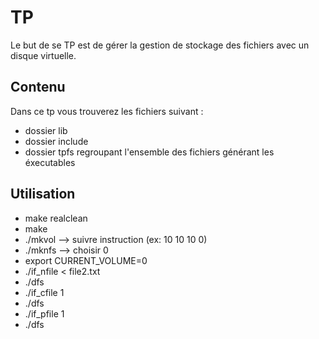 # TP

Le but de se TP est de gérer la gestion de stockage des fichiers avec un disque virtuelle.

## Contenu

Dans ce tp vous trouverez les fichiers suivant :

- dossier lib
- dossier include
- dossier tpfs regroupant l'ensemble des fichiers générant les éxecutables

## Utilisation

- make realclean
- make
- ./mkvol --> suivre instruction (ex: 10 10 10 0)
- ./mknfs --> choisir 0
- export CURRENT_VOLUME=0
- ./if_nfile < file2.txt
- ./dfs
- ./if_cfile 1
- ./dfs
- ./if_pfile 1
- ./dfs
